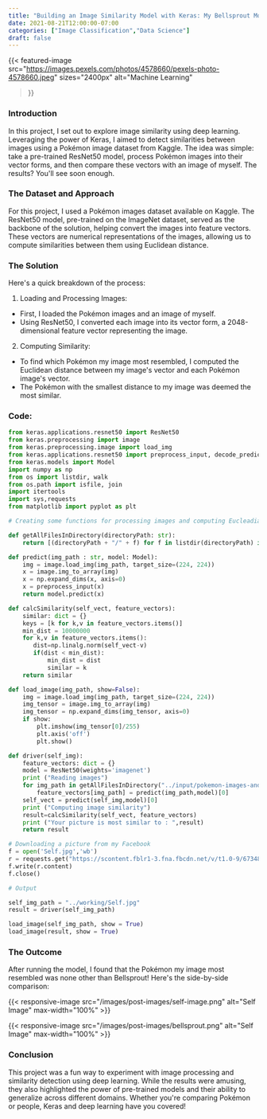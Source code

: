 ```yaml
---
title: "Building an Image Similarity Model with Keras: My Bellsprout Moment"
date: 2021-08-21T12:00:00-07:00
categories: ["Image Classification","Data Science"]
draft: false
---
```


{{< featured-image 
    src="https://images.pexels.com/photos/4578660/pexels-photo-4578660.jpeg"
    sizes="2400px" 
    alt="Machine Learning" 
>}}

### Introduction
In this project, I set out to explore image similarity using deep learning. Leveraging the power of Keras, I aimed to detect similarities between images using a Pokémon image dataset from Kaggle. The idea was simple: take a pre-trained ResNet50 model, process Pokémon images into their vector forms, and then compare these vectors with an image of myself. The results? You'll see soon enough.

### The Dataset and Approach
For this project, I used a Pokémon images dataset available on Kaggle. The ResNet50 model, pre-trained on the ImageNet dataset, served as the backbone of the solution, helping convert the images into feature vectors. These vectors are numerical representations of the images, allowing us to compute similarities between them using Euclidean distance.

### The Solution
Here's a quick breakdown of the process:

1. Loading and Processing Images:
  * First, I loaded the Pokémon images and an image of myself.
  * Using ResNet50, I converted each image into its vector form, a 2048-dimensional feature vector representing the image.

2. Computing Similarity:
  * To find which Pokémon my image most resembled, I computed the Euclidean distance between my image's vector and each Pokémon image's vector.
  * The Pokémon with the smallest distance to my image was deemed the most similar.

### Code:

```Python
from keras.applications.resnet50 import ResNet50
from keras.preprocessing import image
from keras.preprocessing.image import load_img
from keras.applications.resnet50 import preprocess_input, decode_predictions
from keras.models import Model
import numpy as np
from os import listdir, walk
from os.path import isfile, join
import itertools
import sys,requests
from matplotlib import pyplot as plt

# Creating some functions for processing images and computing Eucleadian distances

def getAllFilesInDirectory(directoryPath: str):
    return [(directoryPath + "/" + f) for f in listdir(directoryPath) if isfile(join(directoryPath, f))]

def predict(img_path : str, model: Model):
    img = image.load_img(img_path, target_size=(224, 224))
    x = image.img_to_array(img)
    x = np.expand_dims(x, axis=0)
    x = preprocess_input(x)
    return model.predict(x)

def calcSimilarity(self_vect, feature_vectors):
    similar: dict = {}
    keys = [k for k,v in feature_vectors.items()]
    min_dist = 10000000
    for k,v in feature_vectors.items():
       dist=np.linalg.norm(self_vect-v)
       if(dist < min_dist):
           min_dist = dist
           similar = k
    return similar

def load_image(img_path, show=False):
    img = image.load_img(img_path, target_size=(224, 224))
    img_tensor = image.img_to_array(img)
    img_tensor = np.expand_dims(img_tensor, axis=0)
    if show:
        plt.imshow(img_tensor[0]/255)                           
        plt.axis('off')
        plt.show()

def driver(self_img):
    feature_vectors: dict = {}
    model = ResNet50(weights='imagenet')
    print ("Reading images")
    for img_path in getAllFilesInDirectory("../input/pokemon-images-and-types/images/images"):
        feature_vectors[img_path] = predict(img_path,model)[0]
    self_vect = predict(self_img,model)[0]
    print ("Computing image similarity")
    result=calcSimilarity(self_vect, feature_vectors)
    print ("Your picture is most similar to : ",result)
    return result

# Downloading a picture from my Facebook
f = open('Self.jpg','wb')
r = requests.get("https://scontent.fblr1-3.fna.fbcdn.net/v/t1.0-9/67348703_10219758215926660_18338638475558912_n.jpg?_nc_cat=107&_nc_oc=AQmBneQL7Bgrr19jONnTfV8y9Er05NR1PdUQ7xb9723SOS1xZeQcJ7OBKYPSVp3_gZs&_nc_ht=scontent.fblr1-3.fna&oh=8d06ca925e759113191c0d05d81469e8&oe=5DA7A134")
f.write(r.content)
f.close()

# Output

self_img_path = "../working/Self.jpg"
result = driver(self_img_path)

load_image(self_img_path, show = True)
load_image(result, show = True)
```

### The Outcome
After running the model, I found that the Pokémon my image most resembled was none other than Bellsprout! Here's the side-by-side comparison:

{{< responsive-image src="/images/post-images/self-image.png" alt="Self Image" max-width="100%" >}}

{{< responsive-image src="/images/post-images/bellsprout.png" alt="Self Image" max-width="100%" >}}

### Conclusion
This project was a fun way to experiment with image processing and similarity detection using deep learning. While the results were amusing, they also highlighted the power of pre-trained models and their ability to generalize across different domains. Whether you're comparing Pokémon or people, Keras and deep learning have you covered!


